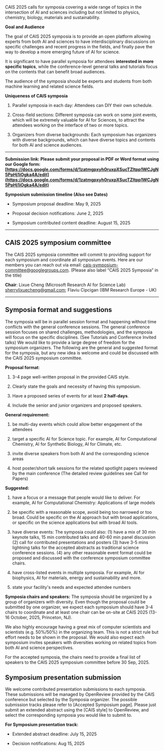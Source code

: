 CAIS 2025 calls for symposia covering a wide range of topics in the intersection of AI and sciences including but not limited to physics, chemistry, biology, materials and sustainability.


**Goal and Audience**

The goal of CAIS 2025 symposia is to provide an open platform allowing experts from both AI and sciences to have interdisciplinary discussions on specific challenges and recent progress in the fields, and finally pave the way to develop a more emerging future of AI for science.

It is significant to have parallel symposia for attendees **interested in more specific topics**, while the conference-level general talks and tutorials focus on the contents that can benefit broad audiences.

The audience of the symposia should be experts and students from both machine learning and related science fields.

**Uniqueness of CAIS symposia**

1. Parallel symposia in each day: Attendees can DIY their own schedule.

2. Cross-field sections: Different symposia can work on some joint events, which will be extremely valuable for AI for Sciences, to attract the attendees working on the interface of two or more topics.

3. Organizers from diverse backgrounds: Each symposium has organizers with diverse backgrounds, which can have diverse topics and contents for both AI and science audiences. 


---

**Submission link: Please submit your proposal in PDF or Word format using our Google form: [https://docs.google.com/forms/d/1zatmgpxyh0ruxpXSucTZltpp1WCJgN5PpHj1iOgka4A/edit](https://docs.google.com/forms/d/1zatmgpxyh0ruxpXSucTZltpp1WCJgN5PpHj1iOgka4A/edit)**

**Symposium submission timeline (Also see Dates)**

- Symposium proposal deadline: May 9, 2025

- Proposal decision notifications: June 2, 2025

- Symposium contributed content deadline: August 15, 2025

--- 
## CAIS 2025 symposium committee
The CAIS 2025 symposia committee will commit to providing support for each symposium and coordinate all symposium events. Here are our members you can reach out via email: [cais-symposium-committee@googlegroups.com](mailto:cais-symposium-committee@googlegroups.com). (Please also label “CAIS 2025 Symposia” in the title) 

**Chair**: Lixue Cheng (Microsoft Research AI for Science Lab) [sherrylixuecheng@gmail.com](mailto:sherrylixuecheng@gmail.com); Flaviu Cipcigan (IBM Research Europe - UK) []()

--- 

## Symposia format and suggestions

The symposia will be in parallel session format and happening without time conflicts with the general conference sessions. The general conference session focuses on shared challenges, methodologies, and the symposia will focus on the specific disciplines. (See Tutorials and Conference Invited talks) We would like to provide a large degree of freedom for the symposium organizers. The following are the general and suggested format for the symposia, but any new idea is welcome and could be discussed with the CAIS 2025 symposium committee.

**Proposal format**:  

1. 3-4 page well-written proposal in the provided CAIS style. 

2. Clearly state the goals and necessity of having this symposium. 

3. Have a proposed series of events for at least **2 half-days**. 

4. Include the senior and junior organizers and proposed speakers.

<!-- The symposia should -->

**General requirement:** 

1. be multi-day events which could allow better engagement of the attendees 

2. target a specific AI for Science topic. For example, AI for Computational Chemistry, AI for Synthetic Biology, AI for Climate, etc.

3. invite diverse speakers from both AI and the corresponding science areas

4. host poster/short talk sessions for the related spotlight papers reviewed by the main conference (The detailed review guidelines see Call for Papers)

**Suggested:**

1. have a focus or a message that people would like to deliver.  For example, AI for Computational Chemistry: Applications of large models

2. be specific with a reasonable scope, avoid being too narrowed or too broad. Could be specific on the AI approach but with broad applications, or specific on the science applications but with broad AI tools.

3. have diverse events: The symposia could also: 
(1) have a mix of 30 min keynote talks, 15 min contributed talks and 40-60 min panel discussion
(2) call for contributed presentations and posters 
(3) have 3-5 mins lightning talks for the accepted abstracts as traditional science conference sessions. 
(4) any other reasonable event format could be proposed and discussed with the conference symposium committee chairs.

4. have cross-listed events in multiple symposia. For example, AI for biophysics, AI for materials, energy and sustainability and more. 

5. state your facility's needs and expected attendee numbers

**Symposia chairs and speakers:** The symposia should be organized by a group of organizers with diversity. Even though the proposal could be submitted by one organizer, we expect each symposium should have 3-4 chairs to coordinate and at least one chair can be on-site at CAIS 2025 (13-16 October, 2025, Princeton, NJ). 

We also highly encourage having a great mix of computer scientists and scientists (e.g. 50%/50%) in the organizing team. This is not a strict rule but effort needs to be shown in the proposal. We would also expect each symposium invites speakers with diversities working on related topics from both AI and science perspectives.

For the accepted symposia, the chairs need to provide a final list of speakers to the CAIS 2025 symposium committee before 30 Sep, 2025.


## Symposium presentation submission

We welcome contributed presentation submissions to each symposia. These submissions will be managed by OpenReview provided by the CAIS conference but selected by the Symposia organizer. The possible submission tracks please refer to [Accepted Symposium page].  Please just submit an extended abstract using the [CAIS style] to OpenReview, and select the corresponding symposia you would like to submit to.

**For Symposium presentation track:**

* Extended abstract deadline: July 15, 2025

* Decision notifications: Aug 15, 2025
